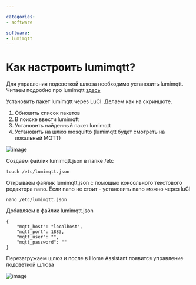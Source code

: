 ```yaml
---

categories:
- software

software:
- lumimqtt
---
```

# Как настроить lumimqtt?

Для управления подсветкой шлюза необходимо установить lumimqtt. Читаем подробно про lumimqtt [здесь](https://github.com/openlumi/lumimqtt)

Установить пакет lumimqtt через LuCI. Делаем как на скриншоте.
1. Обновить список пакетов
1. В поиске ввести lumimqtt
1. Установить найденный пакет lumimqtt
1. Установить на шлюз mosquitto (lumimqtt будет смотреть на локальный MQTT)

![image](https://user-images.githubusercontent.com/64090632/143296983-40d8fa45-3d78-4faa-9317-1b8f20c0f03e.png)

Создаем файлик lumimqtt.json в папке /etc
```
touch /etc/lumimqtt.json
```

Открываем файлик lumimqtt.json c помощью консольного текстового редактора nano. Если nano не стоит - установить nano можно через luCI
```
nano /etc/lumimqtt.json
```

Добавляем в файлик lumimqtt.json
```
{
    "mqtt_host": "localhost",
    "mqtt_port": 1883,
    "mqtt_user": "",
    "mqtt_password": ""
}
```

Перезагружаем шлюз и после в Home Assistant появится управление подсветкой шлюза

![image](https://user-images.githubusercontent.com/64090632/143297030-8f045487-531e-4716-972d-e90b889c3f2d.png)

